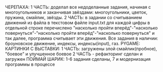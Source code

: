 ЧЕРЕПАХА: 
1 ЧАСТЬ: доделал все недоделанные задания, начиная с многоугольников и заканчивая звёздами: многоугольники, цветок, пружина, смайлик, звёзды.
2 ЧАСТЬ: в задании со считыванием движений из файла в текстовом файле input.txt для каждой цифры в отдельной строке перечислено "насколько пройти вперёд"-"насколько повернуться"-"насколько пройти вперёд"-"насколько повернуться" и так далее, программа считывает эти движения. Все задания в наличии: броуновское движение, индексы, индексы(input), газ.
PYGAME: КАРТИНКИ С ВЫСТАВКИ:
1 ЧАСТЬ: загружены злой смайлик(пробное), "боевое" и улучшенное боевое
2 ЧАСТЬ - рефакторинг сделан и загружен
ПОЙМАЙ ШАРИК:
1-6 задания сделаны, 7 и модернизация программы в процессе

